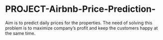 # PROJECT-Airbnb-Price-Prediction-
Aim is to predict daily prices for the properties. The need of solving this problem is to maximize company’s profit and keep the customers happy at the same time. 
